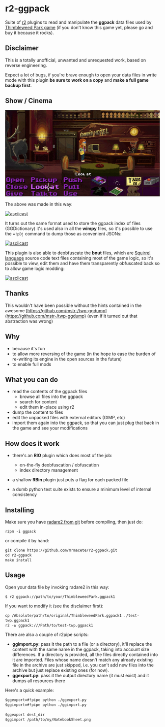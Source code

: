 # r2-ggpack

Suite of [r2](http://rada.re) plugins to read and manipulate the **ggpack** data files used by [Thimbleweed Park game](https://thimbleweedpark.com/) (if you don't know this game yet, please go and buy it because it rocks).

## Disclaimer

This is a totally unofficial, unwanted and unrequested work, based on reverse engineering.

Expect a lot of bugs, if you're brave enough to open your data files in write mode with this plugin **be sure to work on a copy** and **make a full game backup first**.

## Show / Cinema

![](r2box.gif)

The above was made in this way:

[![asciicast](https://asciinema.org/a/mnWkNEhqqRx6s2pEJl0xODkuu.png)](https://asciinema.org/a/mnWkNEhqqRx6s2pEJl0xODkuu)

It turns out the same format used to store the ggpack index of files (GGDictionary) it's used also in all the **wimpy** files, so it's possible to use the `=!pDj` command to dump those as convenient JSONs:

[![asciicast](https://asciinema.org/a/ps2pmSDLDd3EmiKvWDujPvoYr.png)](https://asciinema.org/a/ps2pmSDLDd3EmiKvWDujPvoYr)

This plugin is also able to deobfuscate the **bnut** files, which are [Squirrel language](http://www.squirrel-lang.org/) source code text files containing most of the game logic, so it's possible to view, edit them and have them transparently obfuscated back so to allow game logic modding:

[![asciicast](https://asciinema.org/a/6xWQc0dVEwnbiy2GfaohP62vH.png)](https://asciinema.org/a/6xWQc0dVEwnbiy2GfaohP62vH)

## Thanks

This wouldn't have been possible without the hints contained in the awesome [https://github.com/mstr-/twp-ggdump](https://github.com/mstr-/twp-ggdump) (even if it turned out that abstraction was wrong)

## Why

- because it's fun
- to allow more reversing of the game (in the hope to ease the burden of re-writing its engine in the open sources in the future)
- to enable full mods

## What you can do

- read the contents of the ggpack files
	- browse all files into the ggpack
	- search for content
	- edit them in-place using r2
- dump the content to files
- edit the unpacked files with external editors (GIMP, etc)
- import them again into the ggpack, so that you can just plug that back in the game and see your modifications

## How does it work

- there's an **RIO** plugin which does most of the job:
	- on-the-fly deobfuscation / obfuscation
	- index directory management

- a shallow **RBin** plugin just puts a flag for each packed file
- a dumb python test suite exists to ensure a minimum level of internal consistency

## Installing

Make sure you have [radare2 from git](https://github.com/radare/radare2) before compiling, then just do:

```
r2pm -i ggpack
```

or compile it by hand:

```
git clone https://github.com/mrmacete/r2-ggpack.git
cd r2-ggpack
make install
```

## Usage

Open your data file by invoking radare2 in this way:

```
$ r2 ggpack://path/to/your/ThimbleweedPark.ggpack1
```

If you want to modify it (see the disclaimer first):

```
cp /Absolute/path/to/original/ThimbleweedPark.ggpack1 ./test-twp.ggpack1
r2 -w ggpack:///Path/to/test-twp.ggpack1
```

There are also a couple of r2pipe scripts:

- **ggimport.py**: pass it the path to a file (or a directory), it'll replace the content with the same name in the ggpack, taking into account size differences. If a directory is provided, all the files directly contained into it are imported. Files whose name doesn't match any already existing file in the archive are just skipped, i.e. you can't add new files into the archive but just replace existing ones (for now).
- **ggexport.py**: pass it the output directory name (it must exist) and it dumps all resources there

Here's a quick example:

```
$ggexport=#!pipe python ./ggexport.py
$ggimport=#!pipe python ./ggimport.py

$ggexport dest_dir
$ggimport /path/to/my/NotebookSheet.png
```
